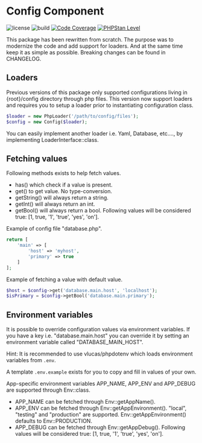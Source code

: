 # Config Component

![license](https://img.shields.io/github/license/corex/config?label=license)
![build](https://github.com/corex/config/workflows/build/badge.svg?branch=master)
[![Code Coverage](https://img.shields.io/endpoint?url=https://gist.githubusercontent.com/config/d409d31a9138bc37c905b4b4727bebe1/raw/test-coverage__master.json)](https://github.com/corex/config/actions)
[![PHPStan Level](https://img.shields.io/endpoint?url=https://gist.githubusercontent.com/config/d409d31a9138bc37c905b4b4727bebe1/raw/phpstan-level__master.json)](https://github.com/corex/config/actions)

This package has been rewritten from scratch. The purpose was to modernize
the code and add support for loaders. And at the same time keep it as simple
as possible. Breaking changes can be found in CHANGELOG.

## Loaders

Previous versions of this package only supported configurations living in {root}/config directory through php files.
This version now support loaders and requires you to setup a loader prior to instantiating configuration class.

```php
$loader = new PhpLoader('/path/to/config/files');
$config = new Config($loader);
```

You can easily implement another loader i.e. Yaml, Database, etc...., by implementing LoaderInterface::class.

## Fetching values

Following methods exists to help fetch values.

- has() which check if a value is present.
- get() to get value. No type-conversion.
- getString() will always return a string.
- getInt() will always return an int.
- getBool() will always return a bool. Following values will be considered true: [1, true, '1', 'true', 'yes', 'on'].

Example of config file "database.php".
```php
return [
    'main' => [
        'host' => 'myhost',
        'primary' => true
    ]
];
```

Example of fetching a value with default value.

```php
$host = $config->get('database.main.host', 'localhost');
$isPrimary = $config->getBool('database.main.primary');
```

## Environment variables

It is possible to override configuration values via environment variables.
If you have a key i.e. "database.main.host" you can override it by setting an environment variable
called "DATABASE_MAIN_HOST".

Hint:
It is recommended to use vlucas/phpdotenv which loads environment variables from `.env`.

A template `.env.example` exists for you to copy and fill in values of your own.

App-specific environment variables APP_NAME, APP_ENV and APP_DEBUG are supported through Env::class.

- APP_NAME can be fetched through Env::getAppName().
- APP_ENV can be fetched through Env::getAppEnvironment(). "local", "testing" and "production" are supported. Env::getAppEnvironment() defaults to Env::PRODUCTION.
- APP_DEBUG can be fetched through Env::getAppDebug(). Following values will be considered true: [1, true, '1', 'true', 'yes', 'on'].
